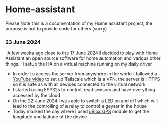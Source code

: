 # Home-assistant
Please Note this is a documentation of my Home assistant project, the purpose is not to provide code for others (sorry)
### 23 June 2024
-A few weeks ago close to the 17 June 2024 I decided to play with Home Assistant an open source software for home automation and various other things.
-I setup the HA on a virtual machine running on my daily driver 
- In order to access the server from anywhere in the world I followed a [YouTube video](https://www.youtube.com/watch?v=vDxmtRByXDY&t=426s) to set up Tailscale which is a VPN, the server is HTTPS so it is safe as with all devices connected to the virtual network
- I started using ESP32s to control, read sensors and have everything accessed by the cloud
- On the 22 June 2024 I was able to switch a LED on and off which will lead to the controlling of a relay to control a geyser in the house
- Today marked the day where I used [uBlox GPS](https://www.robotics.org.za/GY-NEO6MV2?search=GPS) module to get the longitude and latitude of the device 
